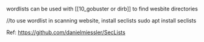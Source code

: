 wordlists can be used with [[10_gobuster or dirb]] to find wesbite directories 

//to use wordlist in scanning website, install seclists
sudo apt install seclists

Ref: https://github.com/danielmiessler/SecLists
